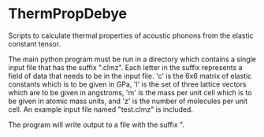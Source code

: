 # ThermPropDebye
Scripts to calculate thermal properties of acoustic phonons from the elastic constant tensor.

The main python program must be run in a directory which contains a single input file that has the suffix ".clmz".
Each letter in the suffix represents a field of data that needs to be in the input file. 'c' is the 6x6 matrix of
elastic constants which is to be given in GPa, 'l' is the set of three lattice vectors which are to be given in
angstroms, 'm' is the mass per unit cell which is to be given in atomic mass units, and 'z' is the number of molecules
per unit cell. An example input file named "test.clmz" is included.

The program will write output to a file with the suffix ".
